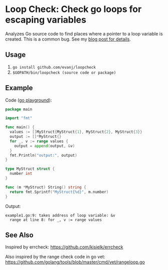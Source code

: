 # Loop Check: Check go loops for escaping variables

Analyzes Go source code to find places where a pointer to a loop variable is created. This is a common bug. See my [blog post for details](http://www.evanjones.ca/go-gotcha-loop-variables.html).


## Usage

1. `go install github.com/evanj/loopcheck`
2. `$GOPATH/bin/loopcheck (source code or package)`


## Example

Code ([go playground](http://play.golang.org/p/RFNUHJ8eyy)):

```go
package main

import "fmt"

func main() {
  values := []MyStruct{MyStruct{1}, MyStruct{2}, MyStruct{3}}
  output := []*MyStruct{}
  for _, v := range values {
    output = append(output, &v)
  }
  fmt.Println("output:", output)
}

type MyStruct struct {
  number int
}

func (m *MyStruct) String() string {
  return fmt.Sprintf("MyStruct{%d}", m.number)
}
```

Output:

```
example1.go:9: takes address of loop variable: &v
  range at line 8: for _, v := range values
```


## See Also

Inspired by errcheck: https://github.com/kisielk/errcheck

Also inspired by the range check code in go vet: https://github.com/golang/tools/blob/master/cmd/vet/rangeloop.go

